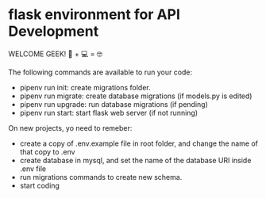 # flask environment for API Development

WELCOME GEEK! 🐍 + 💻 = 🤓

The following commands are available to run your code:

- pipenv run init: create migrations folder.
- pipenv run migrate: create database migrations (if models.py is edited)
- pipenv run upgrade: run database migrations (if pending)
- pipenv run start: start flask web server (if not running)

On new projects, yo need to remeber:

- create a copy of .env.example file in root folder, and change the name of that copy to .env
- create database in mysql, and set the name of the database URI inside .env file
- run migrations commands to create new schema.
- start coding